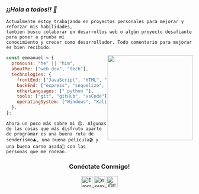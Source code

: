 ### ***¡¡Hola a todos!! 👋***

```text
Actualmente estoy trabajando en proyectos personales para mejorar y reforzar mis habilidades,
tambien busco colaborar en desarrollos web o algún proyecto desafiante para poner a prueba mi
conocimiento y crecer como desarrollador. Todo comentario para mejorar es bien recibido.
```

<img align='right' src="https://user-images.githubusercontent.com/15266097/183833511-8b582f64-d0e2-4b9c-ba33-cb8be8e8fb6a.png" width="230">


```javascript
const emmanuel = {
  pronouns: "he" || "him",
  aboutMe: ["web dev", "tech"],
  technologies: {
    frontEnd: ["JavaScript", "HTML", "CSS", "React", "Redux"],
    backEnd: ["express", "sequelize", "postgreSQL", "nodeJS"],
    otherLanguages: [" python "],
    tools: ["git", "gitHub", "vsCode"],
    operatingSystem: ["Windows", "KaliLinux"],
  },
};
```

```
Ahora un poco más sobre mi 😄. Algunas de las cosas que más disfruto aparte de programar es una buena ruta de 
senderismo⛰, una buena película🎬 y una buena carne asada🍖 con las personas que me rodean.
```

<h3 align="center">Conéctate Conmigo!</h3>      

<p align="center"> 
<a target="_blank" href="https://www.linkedin.com/in/emmanuel-a-837349123/">
  <img alt="Emmanuel_Arenas" width="30px" src="https://www.svgrepo.com/show/157006/linkedin.svg"/>
</a>
<a target="_blank" href="https://www.instagram.com/emmanuel_r0bson/">
  <img alt="emmanuel_r0bson" width="30px" src="https://www.svgrepo.com/show/13639/instagram.svg"/>
</a>
<a target="_blank" href="https://twitter.com/EmmanuelR0bson">
  <img alt="@EmmanuelR0bson" width="30px" src="https://www.svgrepo.com/show/20626/twitter.svg"/>
</a>
</p>

<!--
**EmmanuelArenas/EmmanuelArenas** is a ✨ _special_ ✨ repository because its `README.md` (this file) appears on your GitHub profile.

<a target="_blank" href="https://www.freecodecamp.org/espanol/EmmanuelRobson">
  <img alt="EmmanuelR0bson" width="30px" src="https://www.svgrepo.com/show/330475/freecodecamp.svg"/>
</a>

Aquí hay algunas ideas para comenzar:

- 🔭 Actualmente estoy trabajando en...
- 🌱 Actualmente estoy aprendiendo...
- 👯 Busco colaborar en...
- 🤔 Busco ayuda con...
- 💬 Pregúntame sobre...
- 📫 Cómo contactarme: ...
- 😄 Pronombres: ...
- ⚡ Dato curioso: ...
-->
